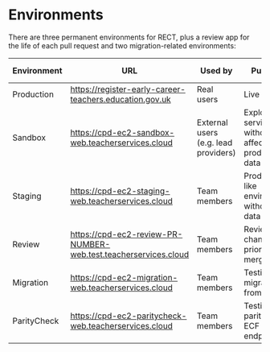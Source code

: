 # Environments

There are three permanent environments for RECT, plus a review app for the life of each pull request and two migration-related environments:

| Environment  | URL                                                                 | Used by                          | Purpose                                               | Deployment trigger                     | Azure space | Deployed commit                                                                  |
|--------------|-----------------------------------------------------------------------|----------------------------------|-------------------------------------------------------|----------------------------------------|-------------|---------------------------------------------------------------------------------|
| Production   | https://register-early-career-teachers.education.gov.uk   | Real users                       | Live system                                           | Merge to `main`                        | production  | [View](https://register-early-career-teachers.education.gov.uk/healthcheck) |
| Sandbox      | https://cpd-ec2-sandbox-web.teacherservices.cloud                    | External users (e.g. lead providers) | Explore the service without affecting production data | Merge to `main`                        | production  | [View](https://cpd-ec2-sandbox-web.teacherservices.cloud/healthcheck)            |
| Staging      | https://cpd-ec2-staging-web.teacherservices.cloud                    | Team members                     | Production-like environment without real data         | Merge to `main`                        | test        | [View](https://cpd-ec2-staging-web.teacherservices.cloud/healthcheck)            |
| Review       | https://cpd-ec2-review-PR-NUMBER-web.test.teacherservices.cloud      | Team members                     | Review changes prior to merging                       | Open a PR (auto-destroyed on merge/close) | test      | Per-app                                                                         |
| Migration    | https://cpd-ec2-migration-web.teacherservices.cloud                  | Team members                     | Testing data migration from ECF                       | Manually deploy via CI                  | production  | [View](https://cpd-ec2-migration-web.teacherservices.cloud/healthcheck)          |
| ParityCheck  | https://cpd-ec2-paritycheck-web.teacherservices.cloud                | Team members                     | Testing parity with ECF API endpoints                 | Manually deploy via CI                  | production  | [View](https://cpd-ec2-paritycheck-web.teacherservices.cloud/healthcheck)        |
